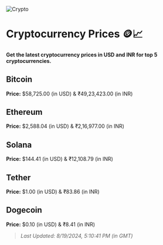 
![Crypto](https://www.techguide.com.au/wp-content/uploads/2020/11/crypto3.jpeg)

# Cryptocurrency Prices 🪙📈

#### Get the latest cryptocurrency prices in USD and INR for top 5 cryptocurrencies.

## Bitcoin

**Price:** $58,725.00 (in USD) & ₹49,23,423.00 (in INR)

## Ethereum

**Price:** $2,588.04 (in USD) & ₹2,16,977.00 (in INR)

## Solana

**Price:** $144.41 (in USD) & ₹12,108.79 (in INR)

## Tether

**Price:** $1.00 (in USD) & ₹83.86 (in INR)

## Dogecoin

**Price:** $0.10 (in USD) & ₹8.41 (in INR)

> _Last Updated: 8/19/2024, 5:10:41 PM (in GMT)_
